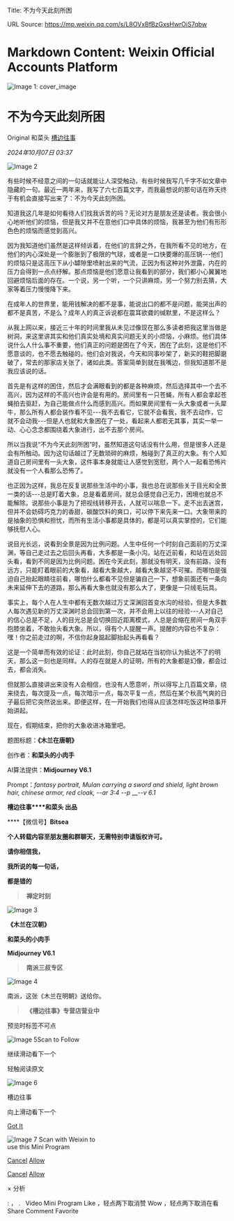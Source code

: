 Title: 不为今天此刻所困

URL Source: https://mp.weixin.qq.com/s/L8OVxBfBzGxsHwrOiS7qbw

Markdown Content:
Weixin Official Accounts Platform
===============

             

 

![Image 1: cover_image](https://mmbiz.qpic.cn/mmbiz_jpg/Ia6gU9JNtkp3M0h2eoKwbkq3yTkloN2UEU6DyWqmnrc39YAuibDGYLiavWTM62WSQAzOOYWC47wkryN9Z6vvoia0A/0?wx_fmt=jpeg)

不为今天此刻所困
========

Original 和菜头 [槽边往事](javascript:void\(0\);)

_2024年10月07日 03:37_

![Image 2](https://mmbiz.qpic.cn/mmbiz_jpg/Ia6gU9JNtkp3M0h2eoKwbkq3yTkloN2U8mIupJIJopsKSMOtZH2MC5dbNLWOlNCaHvZgLicxIribP4GojtnicLcAw/640?wx_fmt=jpeg&from=appmsg)

有些时候不经意之间的一句话就能让人深受触动，有些时候我写几千字不如文章中隐藏的一句。最近一两年来，我写了六七百篇文字，而我最想说的那句话在昨天终于有机会直接写出来了：不为今天此刻所困。

知道我这几年是如何看待人们找我诉苦的吗？无论对方是朋友还是读者。我会很小心地听他们的烦恼，但是我又并不在意他们口中具体的烦恼，我甚至为他们有形形色色的烦恼而感觉到高兴。

因为我知道他们虽然是这样倾诉着，在他们的言辞之外，在我所看不见的地方，在他们的内心深处是一个膨胀到了极限的气球，或者是一口快要爆的高压锅---他们的烦恼只是这高压下从小罅隙里喷射出来的气流，正因为有这种对外泄露，内在的压力会得到一点点纾解。那点烦恼是他们愿意让我看到的部分，我们都小心翼翼地回避烦恼后面的存在。一个说，另一个听，一个只讲麻烦，另一个努力别去猜，大家等着压力慢慢降下来。

在成年人的世界里，能用钱解决的都不是事，能说出口的都不是问题，能哭出声的都不是真苦，不是么？成年人的真正诉说都在震耳欲聋的缄默里，不是这样么？

从我上网以来，接近三十年的时间里我从未见过像现在那么多读者把我这里当做是树洞，来这里讲其实和他们真实处境和真实问题无关的小烦恼，小麻烦。他们具体说什么人什么事不重要，他们真正的问题是困在了今天，困在了此刻，这是他们不愿意谈的，也不愿去触碰的。他们会对我说，今天和同事吵架了，新买的鞋把脚磨破了，常去的那家店关张了，诸如此类。答案简单到就在我嘴边，但我知道那不是我应该说的话。  

首先是有这样的困住，然后才会满眼看到的都是各种麻烦，然后选择其中一个去不高兴，因为这样的不高兴也许会是有用的。房间里有一只苍蝇，所有人都会拿起苍蝇拍去驱赶，为自己能做点什么而感到高兴。而如果房间里有一头大象或者一头犀牛，那么所有人都会装作看不见---我不去看它，它就不会看我，我不去动作，它就不会动我---但是人也就和大象困在了一处，看起来人都若无其事，其实一举一动、心心念念都围绕着大象进行，出不去那个房间。

所以当我说“不为今天此刻所困”时，虽然知道这句话没有什么用，但是很多人还是会有所触动。因为这句话越过了无数琐碎的麻烦，触碰到了真正的大象。有个人知道自己房间里有一头大象，这件事本身就能让人感觉到宽慰，两个人一起看恐怖片就没有一个人看那么恐怖了。

也正因为这样，我总在反复说那些生活中的小事，我也总在说那些关于目光和全景一类的话---总是盯着大象，总是看着房间，就总会感觉自己无力，困境也就总不能解除。说那些小事是为了把视线转移开去，人就可以喘息一下。走不出去迷宫，但并不会妨碍巧克力的香甜，碳酸饮料的爽口，可以停下来先来一口。大象带来的是抽象的恐惧和担忧，而所有生活小事都是具体的，都是可以真实掌控的，它们能够抚慰人心。  

说目光长远，说看到全景是因为比例问题。人生中任何一个时刻自己面前的万丈深渊，等自己走过去之后回头再看，大多都是一条小沟。站在近前看，和站在远处回头看，看到不同是因为比例问题。困在今天此刻，那就没有明天，没有前路，没有远方，只能盯着眼前的大象看，越看大象越大，越看大象越坚不可摧。而哪怕是强迫自己抬起眼睛往前看，哪怕什么都看不见但是骗自己一下，想象前面还有一条向未来延伸下去的道路，那么再看大象也就没有那么大了，更像是一只绒毛玩具。  

事实上，每个人在人生中都有无数次越过万丈深渊回首变水沟的经验，但是大多数人每次遇见新的万丈深渊时总会回到第一次，并不会用上以往的经验---人对自己的信心总是不足，人的目光总是会切换回近距离模式，人总是会缩在房间一角双手抱膝坐着，不敢抬头看大象。所以，得有个人提醒一声。提醒的内容也不复杂：嘿！你之前走过的啊，不信你起身踮起脚抬起头再看看？

这是一个简单而有效的论证：此时此刻，你自己就站在当初你认为抵达不了的明天，那么这一刻也是同样。人的存在就是人的证明，所有的大象都是幻像，都会过去，都会消失。

但就那么直接讲出来没有人会相信，也没有人愿意听，所以得写上几百篇文章，绕来绕去，每次提及一点，每次暗示一点，每次平复一点，然后在某个秋高气爽的日子最后把它突然说出来。即便这样，在一开始我们也得从应该怎样吃饭这种琐事开始讲起。

现在，假期结束，把你的大象收进冰箱里吧。

  

题图标题：**《木兰在唐朝》**

创作者：**和菜头的小肉手**

AI算法提供：**Midjourney V6.1**

Prompt：_fantasy portrait, Mulan carrying a sword and shield, light brown hair, chinese armor, red cloak, --ar 3:4 --p_ __\-_\-v 6.1_

**槽边往事****和菜头 出品**

****【微信号】****Bitsea**** 

**个人转载内容至朋友圈和群聊天，无需特别申请版权许可。**

**请你相信我，**

**我所说的每一句话，**

**都是错的**

>  **禅定时刻**

![Image 3](https://mmbiz.qpic.cn/mmbiz_jpg/Ia6gU9JNtkp3M0h2eoKwbkq3yTkloN2UiaibiacD55V2Zib1nH1XSzfI1AuPbmuM9fr95UDCBAvmTibdLFDmD5BDmWQ/640?wx_fmt=jpeg&from=appmsg)

**《木兰在汉朝》**

**和菜头的小肉手**

**Midjourney V6.1**

>  **南派三叔专区**

![Image 4](https://mmbiz.qpic.cn/mmbiz_jpg/Ia6gU9JNtkp3M0h2eoKwbkq3yTkloN2UjI1Uy7ouo2QAYw0WwrHcvkWYTBmLXcHA7PAkCvZNKIiceiasib8ZLJuJw/640?wx_fmt=jpeg&from=appmsg)

南派，这张《木兰在明朝》送给你。

>  **《槽边往事》专营店营业中**

  

  

预览时标签不可点

![Image 5](https://mp.weixin.qq.com/s/L8OVxBfBzGxsHwrOiS7qbw)Scan to Follow

继续滑动看下一个

轻触阅读原文

![Image 6](http://mmbiz.qpic.cn/mmbiz_png/Ia6gU9JNtkqHEnONjkaACAcIYMNVibNzxL0jgSVwic1U7kJM6Jz1yXVx9v30ibMUvCqLRO9C2a9zJySkbFb9HgvrA/0?wx_fmt=png)

槽边往事

向上滑动看下一个

[Got It](javascript:;)

 

![Image 7](https://mp.weixin.qq.com/s/L8OVxBfBzGxsHwrOiS7qbw) Scan with Weixin to  
use this Mini Program

[Cancel](javascript:void\(0\);) [Allow](javascript:void\(0\);)

[Cancel](javascript:void\(0\);) [Allow](javascript:void\(0\);)

× 分析

 : ， .   Video Mini Program Like ，轻点两下取消赞 Wow ，轻点两下取消在看 Share Comment Favorite
